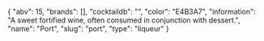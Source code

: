 {
    "abv": 15,
    "brands": [],
    "cocktaildb": "",
    "color": "E4B3A7",
    "information": "A sweet fortified wine, often consumed in conjunction with dessert.",
    "name": "Port",
    "slug": "port",
    "type": "liqueur"
}